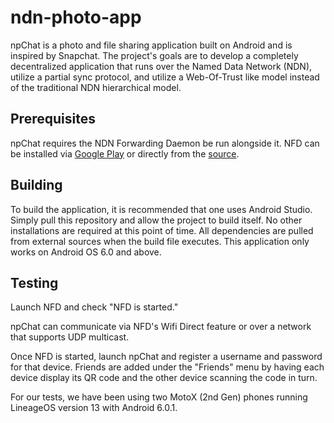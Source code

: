 # ndn-photo-app

npChat is a photo and file sharing application built on Android and is inspired by Snapchat. The project's
goals are to develop a completely decentralized application that runs over the Named Data Network (NDN), utilize
a partial sync protocol, and utilize a Web-Of-Trust like model instead of the traditional NDN hierarchical model.

## Prerequisites
npChat requires the NDN Forwarding Daemon be run alongside it. NFD can be installed via [Google Play](https://play.google.com/store/apps/details?id=net.named_data.nfd) or directly from the [source](https://github.com/named-data/NFD).

## Building

To build the application, it is recommended that one uses Android Studio. Simply pull this repository and allow the project to build itself. No other installations are required at this point of time. All dependencies are pulled from external sources when the build file executes. This application only works on Android OS 6.0 and above.

## Testing
Launch NFD and check "NFD is started." 

npChat can communicate via NFD's Wifi Direct feature or over a network that supports UDP multicast.

Once NFD is started, launch npChat and register a username and password for that device. Friends are added under the "Friends" menu by having each device display its QR code and the other device scanning the code in turn.

For our tests, we have been using two MotoX (2nd Gen) phones running LineageOS version 13 with Android 6.0.1.
